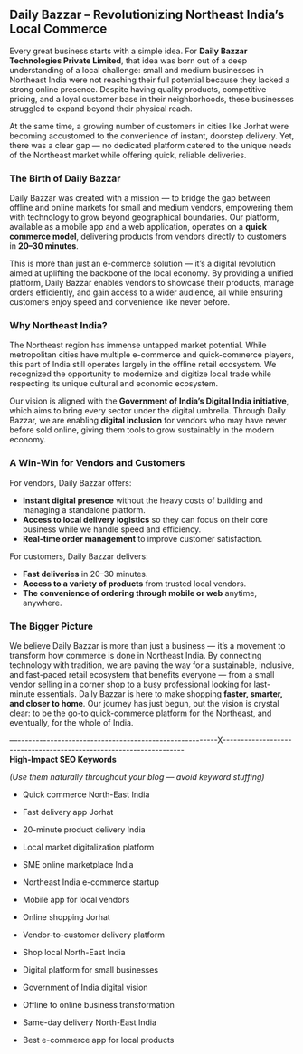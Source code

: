 ## **Daily Bazzar – Revolutionizing Northeast India’s Local Commerce**

Every great business starts with a simple idea. For **Daily Bazzar Technologies Private Limited**, that idea was born out of a deep understanding of a local challenge: small and medium businesses in Northeast India were not reaching their full potential because they lacked a strong online presence. Despite having quality products, competitive pricing, and a loyal customer base in their neighborhoods, these businesses struggled to expand beyond their physical reach.

At the same time, a growing number of customers in cities like Jorhat were becoming accustomed to the convenience of instant, doorstep delivery. Yet, there was a clear gap — no dedicated platform catered to the unique needs of the Northeast market while offering quick, reliable deliveries.

### **The Birth of Daily Bazzar**

Daily Bazzar was created with a mission — to bridge the gap between offline and online markets for small and medium vendors, empowering them with technology to grow beyond geographical boundaries. Our platform, available as a mobile app and a web application, operates on a **quick commerce model**, delivering products from vendors directly to customers in **20–30 minutes**.

This is more than just an e-commerce solution — it’s a digital revolution aimed at uplifting the backbone of the local economy. By providing a unified platform, Daily Bazzar enables vendors to showcase their products, manage orders efficiently, and gain access to a wider audience, all while ensuring customers enjoy speed and convenience like never before.

### **Why Northeast India?**

The Northeast region has immense untapped market potential. While metropolitan cities have multiple e-commerce and quick-commerce players, this part of India still operates largely in the offline retail ecosystem. We recognized the opportunity to modernize and digitize local trade while respecting its unique cultural and economic ecosystem.

Our vision is aligned with the **Government of India’s Digital India initiative**, which aims to bring every sector under the digital umbrella. Through Daily Bazzar, we are enabling **digital inclusion** for vendors who may have never before sold online, giving them tools to grow sustainably in the modern economy.

### **A Win-Win for Vendors and Customers**

For vendors, Daily Bazzar offers:

* **Instant digital presence** without the heavy costs of building and managing a standalone platform.  
* **Access to local delivery logistics** so they can focus on their core business while we handle speed and efficiency.  
* **Real-time order management** to improve customer satisfaction.

For customers, Daily Bazzar delivers:

* **Fast deliveries** in 20–30 minutes.  
* **Access to a variety of products** from trusted local vendors.  
* **The convenience of ordering through mobile or web** anytime, anywhere.

### **The Bigger Picture**

We believe Daily Bazzar is more than just a business — it’s a movement to transform how commerce is done in Northeast India. By connecting technology with tradition, we are paving the way for a sustainable, inclusive, and fast-paced retail ecosystem that benefits everyone — from a small vendor selling in a corner shop to a busy professional looking for last-minute essentials. Daily Bazzar is here to make shopping **faster, smarter, and closer to home**. Our journey has just begun, but the vision is crystal clear: to be the go-to quick-commerce platform for the Northeast, and eventually, for the whole of India.

—-------------------------------------------------------X-------------------------------------------------------------------  
**High-Impact SEO Keywords**

*(Use them naturally throughout your blog — avoid keyword stuffing)*

* Quick commerce North-East India

* Fast delivery app Jorhat

* 20-minute product delivery India

* Local market digitalization platform

* SME online marketplace India

* Northeast India e-commerce startup

* Mobile app for local vendors

* Online shopping Jorhat

* Vendor-to-customer delivery platform

* Shop local North-East India

* Digital platform for small businesses

* Government of India digital vision

* Offline to online business transformation

* Same-day delivery North-East India

* Best e-commerce app for local products

